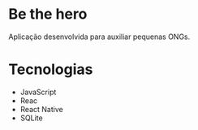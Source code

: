 # Be the hero

Aplicação desenvolvida para auxiliar pequenas ONGs.

# Tecnologias

* JavaScript
* Reac
* React Native
* SQLite

